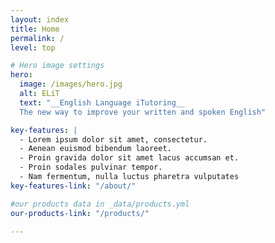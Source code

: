 ```yaml
---
layout: index
title: Home
permalink: /
level: top

# Hero image settings
hero:
  image: /images/hero.jpg
  alt: ELíT
  text: "__English Language iTutoring__  
  The new way to improve your written and spoken English"

key-features: |
  - Lorem ipsum dolor sit amet, consectetur.
  - Aenean euismod bibendum laoreet.
  - Proin gravida dolor sit amet lacus accumsan et.
  - Proin sodales pulvinar tempor.
  - Nam fermentum, nulla luctus pharetra vulputates
key-features-link: "/about/"

#our products data in _data/products.yml
our-products-link: "/products/"

---
```

